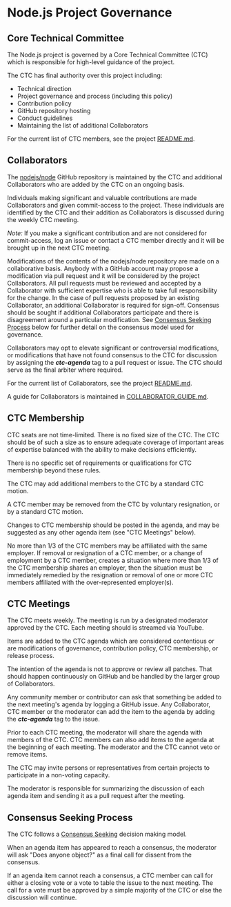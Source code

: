# Node.js Project Governance

## Core Technical Committee

The Node.js project is governed by a Core Technical Committee (CTC) which is
responsible for high-level guidance of the project.

The CTC has final authority over this project including:

* Technical direction
* Project governance and process (including this policy)
* Contribution policy
* GitHub repository hosting
* Conduct guidelines
* Maintaining the list of additional Collaborators

For the current list of CTC members, see the project
[README.md](./README.md#current-project-team-members).

## Collaborators

The [nodejs/node](https://github.com/nodejs/node) GitHub repository is
maintained by the CTC and additional Collaborators who are added by the
CTC on an ongoing basis.

Individuals making significant and valuable contributions are made
Collaborators and given commit-access to the project. These
individuals are identified by the CTC and their addition as
Collaborators is discussed during the weekly CTC meeting.

_Note:_ If you make a significant contribution and are not considered
for commit-access, log an issue or contact a CTC member directly and it
will be brought up in the next CTC meeting.

Modifications of the contents of the nodejs/node repository are made on
a collaborative basis. Anybody with a GitHub account may propose a
modification via pull request and it will be considered by the project
Collaborators. All pull requests must be reviewed and accepted by a
Collaborator with sufficient expertise who is able to take full
responsibility for the change. In the case of pull requests proposed
by an existing Collaborator, an additional Collaborator is required
for sign-off. Consensus should be sought if additional Collaborators
participate and there is disagreement around a particular
modification. See [Consensus Seeking Process](#consensus-seeking-process) below
for further detail on the consensus model used for governance.

Collaborators may opt to elevate significant or controversial
modifications, or modifications that have not found consensus to the
CTC for discussion by assigning the ***ctc-agenda*** tag to a pull
request or issue. The CTC should serve as the final arbiter where
required.

For the current list of Collaborators, see the project
[README.md](./README.md#current-project-team-members).

A guide for Collaborators is maintained in
[COLLABORATOR_GUIDE.md](./COLLABORATOR_GUIDE.md).

## CTC Membership

CTC seats are not time-limited. There is no fixed size of the CTC. The CTC
should be of such a size as to ensure adequate coverage of important areas of
expertise balanced with the ability to make decisions efficiently.

There is no specific set of requirements or qualifications for CTC
membership beyond these rules.

The CTC may add additional members to the CTC by a standard CTC motion.

A CTC member may be removed from the CTC by voluntary resignation, or by
a standard CTC motion.

Changes to CTC membership should be posted in the agenda, and may be
suggested as any other agenda item (see "CTC Meetings" below).

No more than 1/3 of the CTC members may be affiliated with the same
employer.  If removal or resignation of a CTC member, or a change of
employment by a CTC member, creates a situation where more than 1/3 of
the CTC membership shares an employer, then the situation must be
immediately remedied by the resignation or removal of one or more CTC
members affiliated with the over-represented employer(s).

## CTC Meetings

The CTC meets weekly. The meeting is run by a designated moderator approved by
the CTC. Each meeting should is streamed via YouTube.

Items are added to the CTC agenda which are considered contentious or
are modifications of governance, contribution policy, CTC membership,
or release process.

The intention of the agenda is not to approve or review all patches.
That should happen continuously on GitHub and be handled by the larger
group of Collaborators.

Any community member or contributor can ask that something be added to
the next meeting's agenda by logging a GitHub issue. Any Collaborator,
CTC member or the moderator can add the item to the agenda by adding
the ***ctc-agenda*** tag to the issue.

Prior to each CTC meeting, the moderator will share the agenda with
members of the CTC. CTC members can also add items to the agenda at the
beginning of each meeting. The moderator and the CTC cannot veto or remove
items.

The CTC may invite persons or representatives from certain projects to
participate in a non-voting capacity.

The moderator is responsible for summarizing the discussion of each agenda item
and sending it as a pull request after the meeting.

## Consensus Seeking Process

The CTC follows a
[Consensus Seeking](http://en.wikipedia.org/wiki/Consensus-seeking_decision-making)
decision making model.

When an agenda item has appeared to reach a consensus, the moderator will ask
"Does anyone object?" as a final call for dissent from the consensus.

If an agenda item cannot reach a consensus, a CTC member can call for either a
closing vote or a vote to table the issue to the next meeting. The call for a
vote must be approved by a simple majority of the CTC or else the discussion
will continue.

